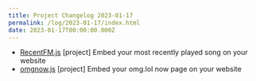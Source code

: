 ```yaml
---
title: Project Changelog 2023-01-17
permalink: /log/2023-01-17/index.html
date: 2023-01-17T00:00:00.000Z
---
```


- [RecentFM.js](https://recentfm.rknight.me/) [project] Embed your most recently played song on your website
- [omgnow.js](https://omgnow.rknight.me/) [project] Embed your omg.lol now page on your website